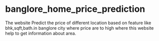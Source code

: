 # banglore_home_price_prediction
The website Predict the price of different location based on feature like bhk,sqft,bath.in banglore city where price are to high where this website help to get information about area. 
